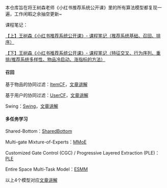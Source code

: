 本仓库旨在将王树森老师《小红书推荐系统公开课》里的所有算法模型都复现一遍，工作闲暇之余抽空更新~

课程笔记：

[【上】王树森《小红书推荐系统公开课》- 课程笔记（推荐系统基础、召回、排序）](https://blog.csdn.net/qq_43629945/article/details/134109883?sharetype=blogdetail&sharerId=134109883&sharerefer=PC&sharesource=qq_43629945&spm=1011.2480.3001.8118)

[【下】王树森《小红书推荐系统公开课》- 课程笔记（特征交叉、行为序列、重排/推荐系统多样性、物品冷启动、涨指标的方法）](https://blog.csdn.net/qq_43629945/article/details/138551391?spm=1001.2014.3001.5501)

#### 召回

基于物品的协同过滤：[ItemCF](https://github.com/yqqCheergo/RecommenderSystem/tree/main/Recall/ItemCF)，[文章讲解](https://zhuanlan.zhihu.com/p/720477610)

基于用户的协同过滤：[UserCF](https://github.com/yqqCheergo/RecommenderSystem/tree/main/Recall/UserCF)，[文章讲解](https://zhuanlan.zhihu.com/p/720477610)

Swing：[Swing](https://github.com/yqqCheergo/RecommenderSystem/tree/main/Recall/Swing)，[文章讲解](https://zhuanlan.zhihu.com/p/788444439)

#### 多任务学习

Shared-Bottom：[SharedBottom](https://github.com/yqqCheergo/RecommenderSystem/blob/main/MTL/SharedBottom.py)

Multi-gate Mixture-of-Experts：[MMoE](https://github.com/yqqCheergo/RecommenderSystem/blob/main/MTL/MMoE.py)

Customized Gate Control (CGC) / Progressive Layered Extraction (PLE)：[PLE](https://github.com/yqqCheergo/RecommenderSystem/blob/main/MTL/PLE.py)

Entire Space Multi-Task Model：[ESMM](https://github.com/yqqCheergo/RecommenderSystem/tree/main/MTL/ESMM)

以上4个模型对应[文章讲解](https://zhuanlan.zhihu.com/p/17814626067)
